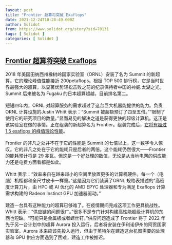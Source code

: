 ```yaml
---
layout: post
title: "Frontier 超算将突破 Exaflops"
date: 2021-12-24T10:28:49.000Z
author: Solidot
from: https://www.solidot.org/story?sid=70131
tags: [ Solidot ]
categories: [ Solidot ]
---
```

<!--1640341729000-->
[Frontier 超算将突破 Exaflops](https://www.solidot.org/story?sid=70131)
------

<div>
2018 年美国田纳西州橡树岭国家实验室（ORNL）安装了名为 Summit 的新超算。它的理论峰值性能接近 200petaflops。根据 TOP 500 排行榜，它是当时世界最强大的超算，以显著优势轻松击败之前的纪录保持者中国的神威.太湖之光。Summit 后来被名为 Fugaku 的日本超算超越，目前排名第二。<br><br>短短四年内，ORNL 对超算服务的需求超过了这台巨大机器能提供的能力。负责 ORNL 计算设施的Justin Whitt 表示：“Summit 被超额预订了四至五倍。”“限制了使用它的研究项目的数量。”显而易见的解决之道是获得更快的超级计算机。这正是该实验室在做的事情。正在组装的新超算名为 Frontier。组装完成后，<a href="https://spectrum.ieee.org/exascale-supercomputing" target="_blank">它将有超过 1.5 exaflops 的峰值理论性能</a>。<br><br>Frontier 的非凡之处并不在于它的性能是 Summit 的七倍以上，这一数字令人惊叹。它的非凡之处在于它的能耗只是后者的两倍。这个能耗仍然很大——Frontier 的能耗预计将是 29 兆瓦。但这是一个好处理的数值，无论是从当地电网的供应能力还是电费方面看都是如此。<br><br>Whitt 表示：“效率来自在越来越小的空间里放置更多的计算机硬件。每一个（电脑）机柜都和全尺寸皮卡一样重。”这是因为它们装满了ORNL 规格表描述的“高密度计算刀片，由 HPC 或 AI 优化的 AMD EPYC 处理器和专为满足 Exaflops 计算需求构建的 Radeon Instinct GPU 加速器驱动。”<br><br>建造一台具有这种能力的超算已够难了。在疫情期间完成这项工作更具挑战性。Whitt 表示：“供应链的问题很广。”很多不是专门针对构建高性能超级计算机的东西也短缺。“可能只是金属板或者螺丝钉。”供应问题造成了 Frontier 将于 2022 年先于另一台计划中的超算 Aurora 投入运行，后者将安装在伊利诺伊州的阿贡国家实验室。Aurora 本来应该先投入运行，但由于英特尔在建造这台机器需要的处理器和 GPU 供应方面遇到了困难，建造工作被推迟。
</div>
